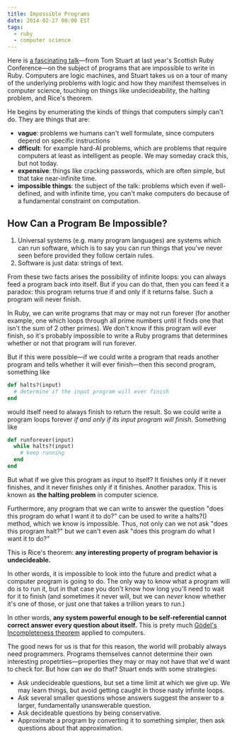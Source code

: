 ```yaml
---
title: Impossible Programs
date: 2014-02-27 00:00 EST
tags:
  - ruby
  - computer science
---
```


Here is [a fascinating talk](http://vimeo.com/66849976)—from Tom Stuart at last year's Scottish Ruby Conference—on the subject of programs that are impossible to write in Ruby. Computers are logic machines, and Stuart takes us on a tour of many of the underlying problems with logic and how they manifest themselves in computer science, touching on things like undecideability, the halting problem, and Rice's theorem.

<!--more-->

He begins by enumerating the kinds of things that computers simply can't do. They are things that are:

* **vague**: problems we humans can't well formulate, since computers depend on specific instructions
* **dfficult**: for example hard-AI problems, which are problems that require computers at least as intelligent as people. We may someday crack this, but not today.
* **expensive**: things like cracking passwords, which are often simple, but that take near-infinite time.
* **impossible things**: the subject of the talk: problems which even if well-defined, and with infinite time, you can't make computers do because of a fundamental constraint on computation.

## How Can a Program Be Impossible?

1.  Universal systems (e.g. many program languages) are systems which can run software, which is to say you can run things that you've never seen before provided they follow certain rules.
2.  Software is just data: strings of text.

From these two facts arises the possibility of infinite loops: you can always feed a program back into itself. But if you can do that, then you can feed it a paradox: this program returns true if and only if it returns false. Such a program will never finish.

In Ruby, we can write programs that may or may not run forever (for another example, one which loops through all prime numbers until it finds one that isn't the sum of 2 other primes). We don't know if this program will ever finish, so it's probably impossible to write a Ruby programs that determines whether or not that program will run forever.

But if this were possible—if we could write a program that reads another program and tells whether it will ever finish—then this second program, something like

```ruby
def halts?(input)
  # determine if the input program will ever finish
end
```

would itself need to always finish to return the result. So we could write a program loops forever *if and only if its input program will finish*. Something like

```ruby
def runforever(input)
  while halts?(input)
    # keep running
  end
end
```

But what if we give this program as input to itself? It finishes only if it never finishes, and it never finishes only if it finishes. Another paradox. This is known as **the halting problem** in computer science.

Furthermore, any program that we can write to answer the question "does this program do what I want it to do?" can be used to write a halts?() method, which we know is impossible. Thus, not only can we not ask "does this program halt?" but we can't even ask "does this program do what I want it to do?"

This is Rice's theorem: **any interesting property of program behavior is undecideable.**

In other words, it is impossible to look into the future and predict what a computer program is going to do. The only way to know what a program will do is to run it, but in that case you don't know how long you'll need to wait for it to finish (and sometimes it never will, but we can *never* know whether it's one of those, or just one that takes a trillion years to run.)

In other words, **any system powerful enough to be self-referential cannot correct answer every question about itself.** This is prety much [Gödel's Incompleteness theorem][1] applied to computers.

The good news for us is that for this reason, the world will probably always need programmers. Programs themselves cannot determine their own interesting propetrties—properties they may or may not have that we'd want to check for. But how can *we* do that? Stuart ends with some strategies:

* Ask undecideable questions, but set a time limit at which we give up. We may learn things, but avoid getting caught in those nasty infinite loops.
* Ask several smaller questions whose answers suggest the answer to a larger, fundamentally unanswerable question.
* Ask decideable questions by being conservative.
* Approximate a program by converting it to something simpler, then ask questions about that approximation.

 [1]: http://en.wikipedia.org/wiki/G%C3%B6del%27s_incompleteness_theorems
